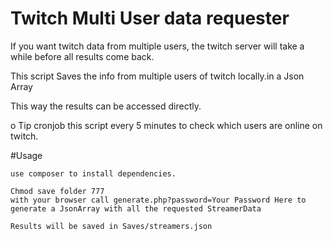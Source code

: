 Twitch Multi User data requester
=====================

If you want twitch data from multiple users, the twitch server will take a while before all results come back.

This script Saves the info from multiple users of twitch locally.in a Json Array

This way the results can be accessed directly.


o Tip cronjob this script every 5 minutes to check which users are online on twitch.


#Usage 
~~~
use composer to install dependencies.

Chmod save folder 777
with your browser call generate.php?password=Your Password Here to generate a JsonArray with all the requested StreamerData

Results will be saved in Saves/streamers.json
~~~
